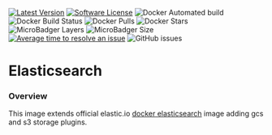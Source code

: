 [![Latest Version](https://img.shields.io/github/release/softonic/elasticsearch.svg)](https://github.com/softonic/elasticsearch/releases)
[![Software License](https://img.shields.io/badge/license-Apache%202.0-blue.svg)](LICENSE)
![Docker Automated build](https://img.shields.io/docker/cloud/automated/softonic/elasticsearch)
![Docker Build Status](https://img.shields.io/docker/cloud/build/softonic/elasticsearch)
![Docker Pulls](https://img.shields.io/docker/pulls/softonic/elasticsearch)
![Docker Stars](https://img.shields.io/docker/stars/softonic/elasticsearch)
![MicroBadger Layers](https://img.shields.io/microbadger/layers/softonic/elasticsearch)
![MicroBadger Size](https://img.shields.io/microbadger/image-size/softonic/elasticsearch)
[![Average time to resolve an issue](http://isitmaintained.com/badge/resolution/softonic/elasticsearch.svg)](http://isitmaintained.com/project/softonic/elasticsearch "Average time to resolve an issue")
![GitHub issues](https://img.shields.io/github/issues-raw/softonic/elasticsearch)


# Elasticsearch

### Overview

This image extends official elastic.io [docker elasticsearch](https://www.docker.elastic.co/) image adding gcs and s3 storage plugins.

